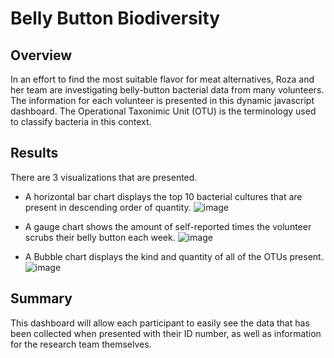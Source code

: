 # Belly Button Biodiversity
## Overview
  In an effort to find the most suitable flavor for meat alternatives, Roza and her team are investigating belly-button bacterial data from many volunteers. The information for each volunteer is presented in this dynamic javascript dashboard. The Operational Taxonimic Unit (OTU) is the terminology used to classify bacteria in this context.
## Results
  There are 3 visualizations that are presented.
  - A horizontal bar chart displays the top 10 bacterial cultures that are present in descending order of quantity. ![image](https://user-images.githubusercontent.com/40553064/126882841-40f1dcb0-a951-44ad-892c-ade3f52c262b.png)

  - A gauge chart shows the amount of self-reported times the volunteer scrubs their belly button each week. ![image](https://user-images.githubusercontent.com/40553064/126882849-f9f53200-f734-4a69-9492-ee00387a9d8d.png)

  - A Bubble chart displays the kind and quantity of all of the OTUs present. ![image](https://user-images.githubusercontent.com/40553064/126882854-e1500d99-29d5-45c7-936b-404a4c8a06d9.png)

## Summary
  This dashboard will allow each participant to easily see the data that has been collected when presented with their ID number, as well as information for the research team themselves.
